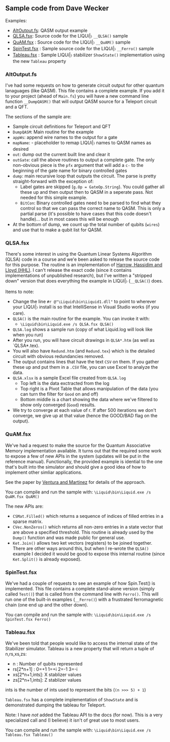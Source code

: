 ## Sample code from Dave Wecker

Examples:
* [AltOutput.fs](#ALTOUTPUT): QASM output example
* [QLSA.fsx](#QLSA): Source code for the LIQ<i>Ui</i>|&#x232A; `__QLSA()` sample
* [QuAM.fsx](#QuAM) : Source code for the LIQ<i>Ui</i>|&#x232A; `__QuAM()` sample
* [SpinTest.fsx](#SpinTest) : Sample source code for the LIQ<i>Ui</i>|&#x232A; `__Ferro()` sample
* [Tableau.fsx](#Tableau) : Sample LIQ<i>Ui</i>|&#x232A; stabilizer `ShowState()` implementation using the new `Tableau` property

### <a name="ALTOUTPUT"></a>AltOutput.fs

I've had some requests on how to generate circuit output for other quantum lanaguages (like QASM). This file contains a complete example. If you add it to your project (ahead of `Main.fs`) you will have a new command line function `__DumpQASM()` that will output QASM source for a Teleport circuit and a QFT.

The sections of the sample are:

* Sample circuit definitions for Teleport and QFT
* `DumpQASM`: Main routine for the example
* `appWs`: append wire names to the output for a gate
* `mapName`: - placeholder to remap LIQ<i>Ui</i>|&#x232A; names to QASM names as desired
* `out`: dump out the current built line and clear it
* `outGate`: call the above routines to output a complete gate. The only non-obvious piece is the `pfx` argument that will add a `c-` to the beginning of the gate name for binary controlled gates
* `dump`: main recursive loop that outputs the circuit. The parse is pretty straight-forward with the exception of:
	* Label gates are skipped (`g.Op = GateOp.String`). You could gather all these up and then output then to QASM in a seperate pass. Not needed for this simple example.
	* `BitCon`: Binary controlled gates need to be parsed to find what they control so that we can pass the correct name to QASM. This is only a partial parse (it's possible to have cases that this code doesn't handle)... but in most cases this will be enough
* At the bottom of dump, we count up the total number of qubits (`wires`) and use that to make a qubit list for QASM.

### <a name="QLSA"></a>QLSA.fsx

There's some interest in using the Quantum Linear Systems Algorithm (QLSA) code in a course and we'e been asked 
to release the source code for this purpose. The routine is an implementation of [Harrow, Hassidim and Lloyd (HHL)](http://arxiv.org/abs/0811.3171). I can't release the exact code (since it contains implementations of unpublished research), 
but I've written a "stripped down" version that does everything the example in LIQ<i>Ui</i>|&#x232A; (`__QLSA()`) does.

Items to note:

* Change the line `#r @"\Liquid\bin\Liquid1.dll"` to point to wherever your 
LIQ<i>Ui</i>|&#x232A; install is so that IntelliSense in Visual Studio works (if you care).
* `QLSA()` is the main routine for the example. You can invoke it with:
	*  `\Liquid\bin\Liquid.exe /s QLSA.fsx QLSA()`
* `QLSA.log` shows a sample run (copy of what Liquid.log will look like when you run)
* After you run, you will have circuit drawings in `QLSA*.htm` (as well as `QLSA*.tex).
* You will also have `Redund.htm` (and `Redund.tex`) which is the detailed circuit with 
obvious redundancies removed.
* The output contains lines that have the text `CSV` on them. If you gather these up and put them in a `.CSV` file, you can use Excel to analyze the data.
* `QLSA.xlsx` is a sample Excel file created from `QLSA.log`
	* Top left is the data exctracted from the log
	* Top right is a Pivot Table that allows manipulation of the data (you can turn the filter for `Good` on and off)
	* Bottom middle is a chart showing the data where we've filtered to show only converged (`Good`) results.
* We try to converge at each value of r. If after 500 iterations we don't converge, we 
give up at that value (hence the GOOD/BAD flag on the output).

### <a name="QuAM"></a>QuAM.fsx

We've had a request to make the source for the Quantum Associative Memory implementation available. It turns
out that the required some work to expose a few of new APIs in the system (updates will be put in the
reference manual). Functionally, the provided example is idential to the one that's built into the simulator
and should give a good idea of how to implement other simliar applications.

See the paper by [Ventura and Martinez](http://arxiv.org/abs/quant-ph/9807053) for details of the approach.

You can compile and run the sample with: `\Liquid\bin\Liquid.exe /s QuAM.fsx QuAM()`

The new APIs are:

* `CSMat.Filled()` which returns a sequence of indices of filled entries in a sparse matrix.
* `CVec.NonZeros()` which returns all non-zero entries in a state vector that are above a specified threshold. This routine is already used by the `Dump()` 
function and was made public for general use.
* `Ket.Join()` allows two ket vectors (registers) to be joined together. There are other ways around this, but when I re-wrote the `QLSA()` example
I decided it would be good to expose this internal routine (since `Ket.Split()` is already exposed).

### <a name="SpinTest"></a>SpinTest.fsx

We've had a couple of requests to see an example of how Spin.Test() is implemented. This file contains a complete stand-alone version (simply called `Test()`) that is called from the command line with `Ferro()`. This will run one of the built-in examples (`__Ferro()`) with a frustrated ferromagnetic chain (one end up and the other down). 

You can compile and run the sample with: `\Liquid\bin\Liquid.exe /s SpinTest.fsx Ferro()`

### <a name="Tableau"></a>Tableau.fsx

We've been told that people would like to access the internal state of the Stabilizer simulator. Tableau is a new property that will return a tuple of n,rs,xs,zs:

* n             : Number of qubits represented
* rs[2*n+1]     : 0=+1 1=+i 2=-1 3=-i
* xs[2*n+1,ints]: X stablizer values
* zs[2*n+1,ints]: Z stablizer values

ints is the number of ints used to represent the bits (`(n >>> 5) + 1`)

`Tableau.fsx` has a complete implementation of `ShowState` and is demonstrated dumping the tableau for Teleport.

Note: I have _not_ added the Tableau API to the docs (for now). This is a very specialized call and (I believe) it isn't of great use to most users.

You can compile and run the sample with: `\Liquid\bin\Liquid.exe /s Tableau.fsx Tableau()`
